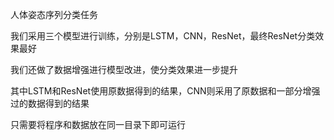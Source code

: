 人体姿态序列分类任务

我们采用三个模型进行训练，分别是LSTM，CNN，ResNet，最终ResNet分类效果最好

我们还做了数据增强进行模型改进，使分类效果进一步提升

其中LSTM和ResNet使用原数据得到的结果，CNN则采用了原数据和一部分增强过的数据得到的结果

只需要将程序和数据放在同一目录下即可运行
